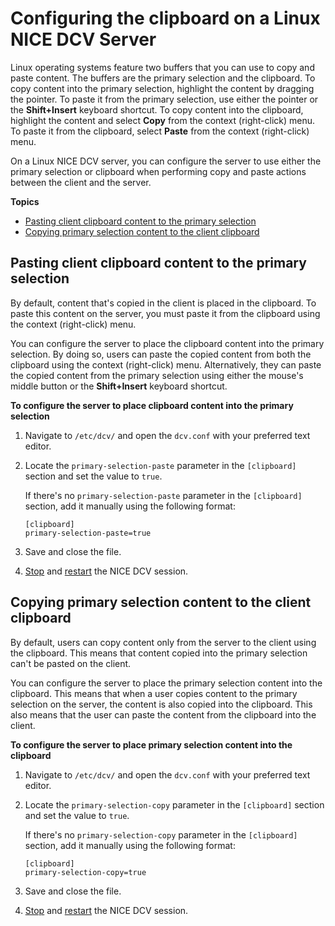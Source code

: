 # Configuring the clipboard on a Linux NICE DCV Server<a name="manage-clipboard"></a>

Linux operating systems feature two buffers that you can use to copy and paste content\. The buffers are the primary selection and the clipboard\. To copy content into the primary selection, highlight the content by dragging the pointer\. To paste it from the primary selection, use either the pointer or the **Shift\+Insert** keyboard shortcut\. To copy content into the clipboard, highlight the content and select **Copy** from the context \(right\-click\) menu\. To paste it from the clipboard, select **Paste** from the context \(right\-click\) menu\.

On a Linux NICE DCV server, you can configure the server to use either the primary selection or clipboard when performing copy and paste actions between the client and the server\.

**Topics**
+ [Pasting client clipboard content to the primary selection](#manage-clipboard-paste)
+ [Copying primary selection content to the client clipboard](#manage-clipboard-copy)

## Pasting client clipboard content to the primary selection<a name="manage-clipboard-paste"></a>

By default, content that's copied in the client is placed in the clipboard\. To paste this content on the server, you must paste it from the clipboard using the context \(right\-click\) menu\.

You can configure the server to place the clipboard content into the primary selection\. By doing so, users can paste the copied content from both the clipboard using the context \(right\-click\) menu\. Alternatively, they can paste the copied content from the primary selection using either the mouse's middle button or the **Shift\+Insert** keyboard shortcut\.

**To configure the server to place clipboard content into the primary selection**

1. Navigate to `/etc/dcv/` and open the `dcv.conf` with your preferred text editor\.

1. Locate the `primary-selection-paste` parameter in the `[clipboard]` section and set the value to `true`\.

   If there's no `primary-selection-paste` parameter in the `[clipboard]` section, add it manually using the following format:

   ```
   [clipboard]
   primary-selection-paste=true
   ```

1. Save and close the file\.

1. [Stop](managing-sessions-lifecycle-stop.md) and [restart](managing-sessions-start.md) the NICE DCV session\.

## Copying primary selection content to the client clipboard<a name="manage-clipboard-copy"></a>

By default, users can copy content only from the server to the client using the clipboard\. This means that content copied into the primary selection can't be pasted on the client\.

You can configure the server to place the primary selection content into the clipboard\. This means that when a user copies content to the primary selection on the server, the content is also copied into the clipboard\. This also means that the user can paste the content from the clipboard into the client\.

**To configure the server to place primary selection content into the clipboard**

1. Navigate to `/etc/dcv/` and open the `dcv.conf` with your preferred text editor\.

1. Locate the `primary-selection-copy` parameter in the `[clipboard]` section and set the value to `true`\.

   If there's no `primary-selection-copy` parameter in the `[clipboard]` section, add it manually using the following format:

   ```
   [clipboard]
   primary-selection-copy=true
   ```

1. Save and close the file\.

1. [Stop](managing-sessions-lifecycle-stop.md) and [restart](managing-sessions-start.md) the NICE DCV session\.